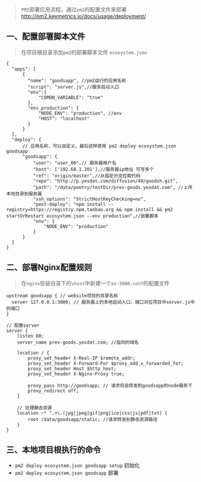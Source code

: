 > `PM2`部署应用流程，通过`pm2`的配置文件来部署
> http://pm2.keymetrics.io/docs/usage/deployment/

## 一、配置部署脚本文件

> 在项目根目录添加`pm2`的部署脚本文件 `ecosystem.json`

```nginx
{
  "apps": [
      {
        "name": "goodsapp", //pm2运行的应用名称
        "script": "server.js",//服务启动入口
        "env":{
            "COMON_VARIABLE": "true"
        },
        "env_production": {
            "NODE_ENV": "production", //env
            "HOST": "localhost"
        }
      }
  ],
  "deploy": {
      // 应用名称，可以自定义，最后这样使用 pm2 deploy ecosystem.json goodsapp
      "goodsapp": {
          "user": "user_00",// 服务器用户名
          "host": ['192.68.1.201'],//服务器ip地址 可写多个
          "ref": "origin/master",//从指定分支拉取代码
          "repo": "http://p.yesdat.com/diffusion/49/goodsh.git",
          "path": "/data/poetry/testDir/prev-goods.yesdat.com", //上传本地目录到服务器
          "ssh_options": "StrictHostKeyChecking=no",
          "post-deploy": "npm install --registry=https://registry.npm.taobao.org && npm install && pm2 startOrRestart ecosystem.json --env production",//部署脚本
          "env": {
              "NODE_ENV": "production"
          }
      }
  }
}
```


## 二、部署Nginx配置规则

> 在`nginx`安装目录下的`vhost`中新建一个`xx-3000.conf`的配置文件

```nginx
upstream goodsapp { // website项目的目录名称
  server 127.0.0.1:3000; // 服务器上的本地启动入口，端口对应项目中server.js中的端口
}

// 配置server
server {
    listen 80;
    server_name prev-goods.yesdat.com; //指向的域名

    location / {
        proxy_set_header X-Real-IP $remote_addr;
        proxy_set_header X-Forward-For $proxy_add_x_forwarded_for;
        proxy_set_header Host $http_host;
        proxy_set_header X-Nginx-Proxy true;

        proxy_pass http://goodsapp; // 请求将会转发到goodsapp的node服务下
        proxy_redirect off;
    }

    // 处理静态资源
    location ~* ^.+\.(jpg|jpeg|gif|png|ico|css|js|pdf|txt) {
        root /data/goodsapp/static; //请求转发到静态资源路径
    }
}
```

## 三、本地项目根执行的命令

- `pm2 deploy ecosystem.json goodsapp setup` 初始化
- `pm2 deploy ecosystem.json goodsapp` 部署
